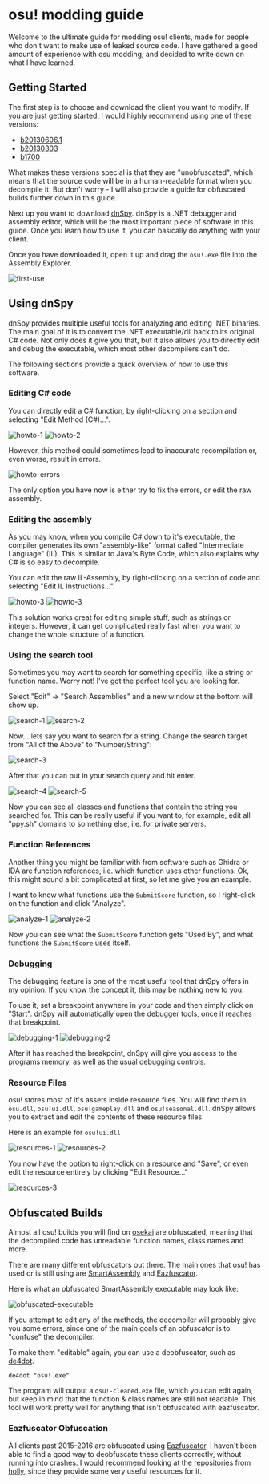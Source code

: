 # osu! modding guide

Welcome to the ultimate guide for modding osu! clients, made for people who don't want to make use of leaked source code. I have gathered a good amount of experience with osu modding, and decided to write down on what I have learned.

## Getting Started

The first step is to choose and download the client you want to modify. If you are just getting started, I would highly recommend using one of these versions:

- [b20130606.1](https://osekai.net/snapshots/?version=179)
- [b20130303](https://osekai.net/snapshots/?version=194)
- [b1700](https://osekai.net/snapshots/?version=184)

What makes these versions special is that they are "unobfuscated", which means that the source code will be in a human-readable format when you decompile it. But don't worry - I will also provide a guide for obfuscated builds further down in this guide.

Next up you want to download [dnSpy](https://github.com/dnSpy/dnSpy/releases/download/v6.1.8/dnSpy-net-win32.zip). dnSpy is a .NET debugger and assembly editor, which will be the most important piece of software in this guide. Once you learn how to use it, you can basically do anything with your client.

Once you have downloaded it, open it up and drag the `osu!.exe` file into the Assembly Explorer.

![first-use](./images/dnSpy-first-use.gif)

## Using dnSpy

dnSpy provides multiple useful tools for analyzing and editing .NET binaries. The main goal of it is to convert the .NET executable/dll back to its original C# code. Not only does it give you that, but it also allows you to directly edit and debug the executable, which most other decompilers can't do.

The following sections provide a quick overview of how to use this software.

### Editing C# code

You can directly edit a C# function, by right-clicking on a section and selecting "Edit Method (C#)...".

![howto-1](./images/dnSpy-edit-csharp-1.png)
![howto-2](./images/dnSpy-edit-csharp-2.png)

However, this method could sometimes lead to inaccurate recompilation or, even worse, result in errors.

![howto-errors](./images/dnSpy-edit-csharp-errors.png)

The only option you have now is either try to fix the errors, or edit the raw assembly.

### Editing the assembly

As you may know, when you compile C# down to it's executable, the compiler generates its own "assembly-like" format called "Intermediate Language" (IL). This is similar to Java's Byte Code, which also explains why C# is so easy to decompile.

You can edit the raw IL-Assembly, by right-clicking on a section of code and selecting "Edit IL Instructions...".

![howto-3](./images/dnSpy-edit-il-1.png)
![howto-3](./images/dnSpy-edit-il-2.png)

This solution works great for editing simple stuff, such as strings or integers. However, it can get complicated really fast when you want to change the whole structure of a function.

### Using the search tool

Sometimes you may want to search for something specific, like a string or function name. Worry not! I've got the perfect tool you are looking for.

Select "Edit" -> "Search Assemblies" and a new window at the bottom will show up.

![search-1](./images/dnSpy-search-1.png)
![search-2](./images/dnSpy-search-2.png)

Now... lets say you want to search for a string. Change the search target from "All of the Above" to "Number/String":

![search-3](./images/dnSpy-search-3.png)

After that you can put in your search query and hit enter.

![search-4](./images/dnSpy-search-4.png)
![search-5](./images/dnSpy-search-5.png)

Now you can see all classes and functions that contain the string you searched for.
This can be really useful if you want to, for example, edit all "ppy.sh" domains to something else, i.e. for private servers.

### Function References

Another thing you might be familiar with from software such as Ghidra or IDA are function references, i.e. which function uses other functions.
Ok, this might sound a bit complicated at first, so let me give you an example.

I want to know what functions use the `SubmitScore` function, so I right-click on the function and click "Analyze".

![analyze-1](./images/dnSpy-analyze-1.png)
![analyze-2](./images/dnSpy-analyze-2.png)

Now you can see what the `SubmitScore` function gets "Used By", and what functions the `SubmitScore` uses itself.

### Debugging

The debugging feature is one of the most useful tool that dnSpy offers in my opinion. If you know the concept it, this may be nothing new to you.

To use it, set a breakpoint anywhere in your code and then simply click on "Start". dnSpy will automatically open the debugger tools, once it reaches that breakpoint.

![debugging-1](./images/dnSpy-debugging-1.png)
![debugging-2](./images/dnSpy-debugging-2.png)

After it has reached the breakpoint, dnSpy will give you access to the programs memory, as well as the usual debugging controls.

### Resource Files

osu! stores most of it's assets inside resource files. You will find them in `osu.dll`, `osu!ui.dll`, `osu!gameplay.dll` and `osu!seasonal.dll`.
dnSpy allows you to extract and edit the contents of these resource files.

Here is an example for `osu!ui.dll`

![resources-1](./images/dnSpy-resources-1.png)
![resources-2](./images/dnSpy-resources-2.png)

You now have the option to right-click on a resource and "Save", or even edit the resource entirely by clicking "Edit Resource..."

![resources-3](./images/dnSpy-resources-3.png)

## Obfuscated Builds

Almost all osu! builds you will find on [osekai](https://osekai.net/snapshots/) are obfuscated, meaning that the decompiled code has unreadable function names, class names and more.

There are many different obfuscators out there. The main ones that osu! has used or is still using are [SmartAssembly](https://www.red-gate.com/products/smartassembly/) and [Eazfuscator](https://www.gapotchenko.com/eazfuscator.net).

Here is what an obfuscated SmartAssembly executable may look like:

![obfuscated-executable](./images/obfuscation-1.png)

If you attempt to edit any of the methods, the decompiler will probably give you some errors, since one of the main goals of an obfuscator is to "confuse" the decompiler.

To make them "editable" again, you can use a deobfuscator, such as [de4dot](https://github.com/de4dot/de4dot).

```
de4dot "osu!.exe"
```

The program will output a `osu!-cleaned.exe` file, which you can edit again, but keep in mind that the function & class names are still not readable.
This tool will work pretty well for anything that isn't obfuscated with eazfuscator.

### Eazfuscator Obfuscation

All clients past 2015-2016 are obfuscated using [Eazfuscator](https://www.gapotchenko.com/eazfuscator.net). I haven't been able to find a good way to deobfuscate these clients correctly, without running into crashes. I would recommend looking at the repositories from [holly](https://github.com/holly-hacker/), since they provide some very useful resources for it.
